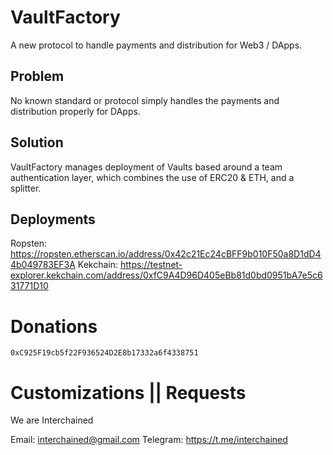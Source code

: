 # VaultFactory
A new protocol to handle payments and distribution for Web3 / DApps.

## Problem
No known standard or protocol simply handles the payments and distribution properly for DApps.

## Solution
VaultFactory manages deployment of Vaults based around a team authentication layer, which combines the use of ERC20 & ETH, and a splitter. 

## Deployments
Ropsten: https://ropsten.etherscan.io/address/0x42c21Ec24cBFF9b010F50a8D1dD44b049783EF3A
Kekchain: https://testnet-explorer.kekchain.com/address/0xfC9A4D96D405eBb81d0bd0951bA7e5c631771D10

# Donations 

```
0xC925F19cb5f22F936524D2E8b17332a6f4338751
```

# Customizations || Requests
We are Interchained

Email: interchained@gmail.com
Telegram: https://t.me/interchained
